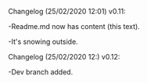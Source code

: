 Changelog (25/02/2020 12:01) v0.11:

-Readme.md now has content (this text).

-It's snowing outside.

Changelog (25/02/2020 12:) v0.12:

-Dev branch added.